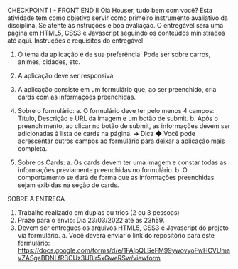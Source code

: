 CHECKPOINT I - FRONT END II
Olá Houser, tudo bem com você? 
Esta atividade tem como objetivo servir como primeiro instrumento avaliativo da disciplina. Se atente às nstruções e boa avaliação. O entregável será uma página em HTML5, CSS3 e Javascript seguindo os conteúdos ministrados até aqui.
Instruções e requisitos do entregável
1. O tema da aplicação é de sua preferência. Pode ser sobre carros, animes, cidades, etc.
2. A aplicação deve ser responsiva.
3. A aplicação consiste em um formulário que, ao ser preenchido, cria cards com as informações preenchidas.
4. Sobre o formulário: 
a. O formulário deve ter pelo menos 4 campos: Título, Descrição e URL da imagem e um botão de submit.
b. Após o preenchimento, ao clicar no botão de submit, as informações devem ser adicionadas à lista de cards na página.
➔ Dica
◆ Você pode acrescentar outros campos ao formulário para deixar a aplicação mais completa.

5. Sobre os Cards:
a. Os cards devem ter uma imagem e constar todas as informações previamente preenchidas no formulário. 
b. O comportamento se dará de forma que as informações preenchidas sejam exibidas na seção de cards.

SOBRE A ENTREGA
1. Trabalho realizado em duplas ou trios (2 ou 3 pessoas)
2. Prazo para o envio: Dia 23/03/2022 até as 23h59.
3. Devem ser entregues os arquivos HTML5, CSS3 e Javascript do projeto via formulário.
a.  Você deverá enviar o link do repositório para este formulário: 
https://docs.google.com/forms/d/e/1FAIpQLSeFM99ywovyoFwHCVUmavZASgeBDNLfRBCUz3UBIr5xGweRSw/viewform